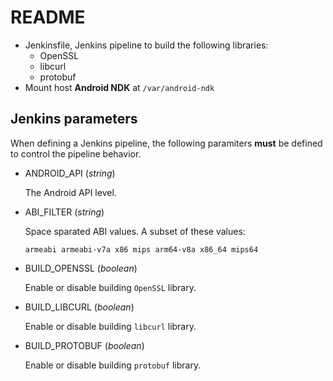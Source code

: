 # README

- Jenkinsfile, Jenkins pipeline to build the following libraries:
  - OpenSSL
  - libcurl
  - protobuf
- Mount host **Android NDK** at `/var/android-ndk`

## Jenkins parameters

When defining a Jenkins pipeline, the following paramiters **must** be
defined to control the pipeline behavior.

- ANDROID_API (*string*)

  The Android API level.

- ABI_FILTER (*string*)

  Space sparated ABI values. A subset of these values:

      armeabi armeabi-v7a x86 mips arm64-v8a x86_64 mips64

- BUILD_OPENSSL (*boolean*)

  Enable or disable building `OpenSSL` library.

- BUILD_LIBCURL (*boolean*)

  Enable or disable building `libcurl` library.

- BUILD_PROTOBUF (*boolean*)

  Enable or disable building `protobuf` library.
